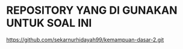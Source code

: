 # REPOSITORY YANG DI GUNAKAN UNTUK SOAL INI #

https://github.com/sekarnurhidayah99/kemampuan-dasar-2.git
